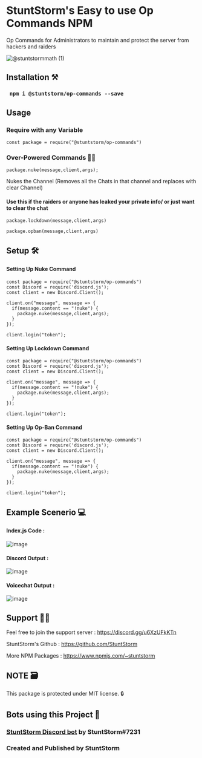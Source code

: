   # StuntStorm's Easy to use **Op Commands NPM**

Op Commands for Administrators to maintain and protect the server from hackers and raiders

![@stuntstormmath (1)](https://user-images.githubusercontent.com/56226566/123553535-5cb0f080-d799-11eb-8a58-5aa4bac4fb43.png)


## Installation ⚒️

### ``` npm i @stuntstorm/op-commands --save```

## Usage

### Require with any Variable
```
const package = require("@stuntstorm/op-commands")
```

### Over-Powered Commands 🐱‍🏍
```
package.nuke(message,client,args);
```
Nukes the Channel (Removes all the Chats in that channel and replaces with clear Channel) 
#### Use this if the raiders or anyone has leaked your private info/ or just want to clear the chat
```
package.lockdown(message,client,args)
```
```
package.opban(message,client,args)
```

## Setup 🛠️

#### Setting Up Nuke Command
```
const package = require("@stuntstorm/op-commands")
const Discord = require('discord.js');
const client = new Discord.Client();

client.on("message", message => {
  if(message.content == "!nuke") {
    package.nuke(message,client,args);
  }
});

client.login("token");
```
#### Setting Up Lockdown Command
```
const package = require("@stuntstorm/op-commands")
const Discord = require('discord.js');
const client = new Discord.Client();

client.on("message", message => {
  if(message.content == "!nuke") {
    package.nuke(message,client,args);
  }
});

client.login("token");
```
#### Setting Up Op-Ban Command
```
const package = require("@stuntstorm/op-commands")
const Discord = require('discord.js');
const client = new Discord.Client();

client.on("message", message => {
  if(message.content == "!nuke") {
    package.nuke(message,client,args);
  }
});

client.login("token");
```
## Example Scenerio 💻

#### Index.js Code : 
![image](https://user-images.githubusercontent.com/56226566/123553704-80286b00-d79a-11eb-8fe5-1a9beba65a76.png)
#### Discord Output : 
![image](https://user-images.githubusercontent.com/56226566/123553737-ac43ec00-d79a-11eb-9acf-687164344e8e.png)
#### Voicechat Output : 
![image](https://user-images.githubusercontent.com/56226566/123567855-b8529c80-d7e0-11eb-8eff-ee403a58dbb8.png)


## Support 🐱‍💻

Feel free to join the support server : https://discord.gg/u6XzUFkKTn

StuntStorm's Github : https://github.com/StuntStorm

More NPM Packages : https://www.npmjs.com/~stuntstorm

## NOTE 🗃️

This package is protected under MIT license. 🔒

## Bots using this Project 👾
### [StuntStorm Discord bot](https://discord.com/oauth2/authorize?client_id=850011982777417759&scope=bot&permissions=268443702) by StuntStorm#7231

### Created and Published by StuntStorm
